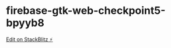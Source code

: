 # firebase-gtk-web-checkpoint5-bpyyb8

[Edit on StackBlitz ⚡️](https://stackblitz.com/edit/firebase-gtk-web-checkpoint5-bpyyb8)